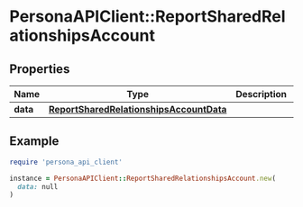 # PersonaAPIClient::ReportSharedRelationshipsAccount

## Properties

| Name | Type | Description | Notes |
| ---- | ---- | ----------- | ----- |
| **data** | [**ReportSharedRelationshipsAccountData**](ReportSharedRelationshipsAccountData.md) |  | [optional] |

## Example

```ruby
require 'persona_api_client'

instance = PersonaAPIClient::ReportSharedRelationshipsAccount.new(
  data: null
)
```

